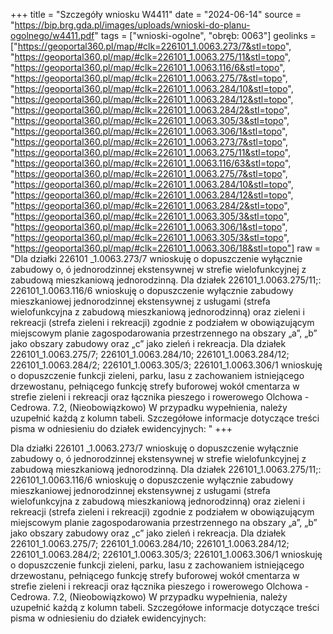 +++
title = "Szczegóły wniosku W4411"
date = "2024-06-14"
source = "https://bip.brg.gda.pl/images/uploads/wnioski-do-planu-ogolnego/w4411.pdf"
tags = ["wnioski-ogolne", "obręb: 0063"]
geolinks = ["https://geoportal360.pl/map/#clk=226101_1.0063.273/7&stl=topo", "https://geoportal360.pl/map/#clk=226101_1.0063.275/11&stl=topo", "https://geoportal360.pl/map/#clk=226101_1.0063.116/6&stl=topo", "https://geoportal360.pl/map/#clk=226101_1.0063.275/7&stl=topo", "https://geoportal360.pl/map/#clk=226101_1.0063.284/10&stl=topo", "https://geoportal360.pl/map/#clk=226101_1.0063.284/12&stl=topo", "https://geoportal360.pl/map/#clk=226101_1.0063.284/2&stl=topo", "https://geoportal360.pl/map/#clk=226101_1.0063.305/3&stl=topo", "https://geoportal360.pl/map/#clk=226101_1.0063.306/1&stl=topo", "https://geoportal360.pl/map/#clk=226101_1.0063.273/7&stl=topo", "https://geoportal360.pl/map/#clk=226101_1.0063.275/11&stl=topo", "https://geoportal360.pl/map/#clk=226101_1.0063.116/63&stl=topo", "https://geoportal360.pl/map/#clk=226101_1.0063.275/7&stl=topo", "https://geoportal360.pl/map/#clk=226101_1.0063.284/10&stl=topo", "https://geoportal360.pl/map/#clk=226101_1.0063.284/12&stl=topo", "https://geoportal360.pl/map/#clk=226101_1.0063.284/2&stl=topo", "https://geoportal360.pl/map/#clk=226101_1.0063.305/3&stl=topo", "https://geoportal360.pl/map/#clk=226101_1.0063.306/1&stl=topo", "https://geoportal360.pl/map/#clk=226101_1.0063.305/3&stl=topo", "https://geoportal360.pl/map/#clk=226101_1.0063.306/18&stl=topo"]
raw = "Dla działki 226101 _1.0063.273/7 wnioskuję o dopuszczenie wyłącznie zabudowy  o, ó jednorodzinnej ekstensywnej w strefie wielofunkcyjnej z zabudową mieszkaniową jednorodzinną. Dla działek 226101_1.0063.275/11;: 226101_1.0063.116/6 wnioskuję o dopuszczenie wyłącznie zabudowy mieszkaniowej jednorodzinnej ekstensywnej z usługami (strefa wielofunkcyjna z zabudową mieszkaniową jednorodzinną) oraz zieleni i rekreacji (strefa zieleni i rekreacji) zgodnie z podziałem w obowiązującym miejscowym planie zagospodarowania przestrzennego na obszary „a”, „b” jako obszary zabudowy oraz „c” jako zieleń i rekreacja. Dla działek 226101_1.0063.275/7; 226101_1.0063.284/10; 226101_1.0063.284/12; 226101_1.0063.284/2; 226101_1.0063.305/3; 226101_1.0063.306/1 wnioskuję o dopuszczenie funkcji zieleni, parku, lasu z zachowaniem istniejącego drzewostanu, pełniącego funkcję strefy buforowej wokół cmentarza w strefie zieleni i rekreacji oraz łącznika pieszego i rowerowego Olchowa - Cedrowa. 7.2, (Nieobowiązkowo) W przypadku wypełnienia, należy uzupełnić każdą z kolumn tabeli. Szczegółowe informacje dotyczące treści pisma w odniesieniu do działek ewidencyjnych: "
+++

Dla działki 226101 _1.0063.273/7 wnioskuję o dopuszczenie wyłącznie zabudowy
 o, ó
jednorodzinnej ekstensywnej w strefie wielofunkcyjnej z zabudową mieszkaniową jednorodzinną.
Dla działek 226101_1.0063.275/11;: 226101_1.0063.116/6 wnioskuję o dopuszczenie wyłącznie
zabudowy mieszkaniowej jednorodzinnej ekstensywnej z usługami (strefa wielofunkcyjna z
zabudową mieszkaniową jednorodzinną) oraz zieleni i rekreacji (strefa zieleni i rekreacji) zgodnie
z podziałem w obowiązującym miejscowym planie zagospodarowania przestrzennego na obszary
„a”, „b” jako obszary zabudowy oraz „c” jako zieleń i rekreacja. Dla działek
226101_1.0063.275/7; 226101_1.0063.284/10; 226101_1.0063.284/12; 226101_1.0063.284/2;
226101_1.0063.305/3; 226101_1.0063.306/1 wnioskuję o dopuszczenie funkcji zieleni, parku,
lasu z zachowaniem istniejącego drzewostanu, pełniącego funkcję strefy buforowej wokół
cmentarza w strefie zieleni i rekreacji oraz łącznika pieszego i rowerowego Olchowa - Cedrowa.
7.2, (Nieobowiązkowo) W przypadku wypełnienia, należy uzupełnić każdą z kolumn tabeli.
Szczegółowe informacje dotyczące treści pisma w odniesieniu do działek ewidencyjnych:



